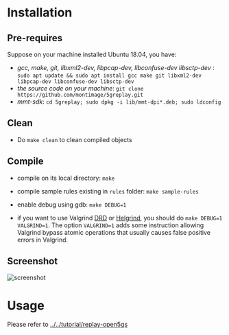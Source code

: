 # Installation

## Pre-requires

Suppose on your machine installed Ubuntu 18.04, you have:

- *gcc, make, git, libxml2-dev, libpcap-dev, libconfuse-dev libsctp-dev* :  `sudo apt update && sudo apt install gcc make git libxml2-dev libpcap-dev libconfuse-dev libsctp-dev`
- *the source code on your machine*: `git clone https://github.com/montimage/5greplay.git`
- *mmt-sdk*: `cd 5greplay; sudo dpkg -i lib/mmt-dpi*.deb; sudo ldconfig`

## Clean

- Do `make clean` to clean compiled objects


## Compile


- compile on its local directory: `make`

- compile sample rules existing in `rules` folder: `make sample-rules`

- enable debug using gdb: `make DEBUG=1`


- if you want to use Valgrind [DRD](https://valgrind.org/docs/manual/drd-manual.html) or 
[Helgrind](https://valgrind.org/docs/manual/hg-manual.html), you should do `make DEBUG=1 VALGRIND=1`. The option `VALGRIND=1` adds some instruction allowing Valgrind bypass atomic operations that usually causes false positive errors in Valgrind.

## Screenshot

![screenshot](screenshot.gif)

# Usage

Please refer to [../../tutorial/replay-open5gs](../../tutorial/replay-open5gs)
